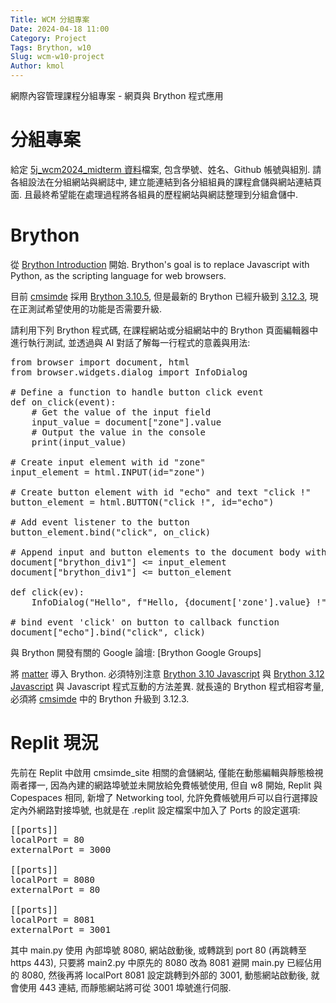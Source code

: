 ```yaml
---
Title: WCM 分組專案
Date: 2024-04-18 11:00
Category: Project
Tags: Brython, w10
Slug: wcm-w10-project
Author: kmol
---
```


網際內容管理課程分組專案 - 網頁與 Brython 程式應用

<!-- PELICAN_END_SUMMARY -->

# 分組專案

給定 [5j_wcm2024_midterm 資料](http://229.cycu.org/5j_wcm2024_midterm.csv)檔案, 包含學號、姓名、Github 帳號與組別. 請各組設法在分組網站與網誌中, 建立能連結到各分組組員的課程倉儲與網站連結頁面. 且最終希望能在處理過程將各組員的歷程網站與網誌整理到分組倉儲中.

# Brython

從 [Brython Introduction] 開始. Brython's goal is to replace Javascript with Python, as the scripting language for web browsers.

目前 [cmsimde] 採用 [Brython 3.10.5], 但是最新的 Brython 已經升級到 [3.12.3], 現在正測試希望使用的功能是否需要升級.

請利用下列 Brython 程式碼, 在課程網站或分組網站中的 Brython 頁面編輯器中進行執行測試, 並透過與 AI 對話了解每一行程式的意義與用法:

<pre class="brush: python">
from browser import document, html
from browser.widgets.dialog import InfoDialog

# Define a function to handle button click event
def on_click(event):
    # Get the value of the input field
    input_value = document["zone"].value
    # Output the value in the console
    print(input_value)

# Create input element with id "zone"
input_element = html.INPUT(id="zone")

# Create button element with id "echo" and text "click !"
button_element = html.BUTTON("click !", id="echo")

# Add event listener to the button
button_element.bind("click", on_click)

# Append input and button elements to the document body with "brython_div1"
document["brython_div1"] <= input_element
document["brython_div1"] <= button_element

def click(ev):
    InfoDialog("Hello", f"Hello, {document['zone'].value} !")

# bind event 'click' on button to callback function
document["echo"].bind("click", click)
</pre>

與 Brython 開發有關的 Google 論壇: [Brython Google Groups]

[Brhton Google Groups]: https://groups.google.com/g/brython
[Brython Introduction]: https://brython.info/static_doc/3.12/en/intro.html
[cmsimde]: https://github.com/mdecycu/cmsimde
[Brython 3.10.5]: https://raw.githubusercontent.com/mdecycu/cmsimde/a67c261141c21c5ee0ebbb8ffc2cb323330e8cca/static/brython.js
[3.12.3]: https://github.com/brython-dev/brython/releases/tag/3.12.3

將 [matter](https://github.com/liabru/matter-js) 導入 Brython. 必須特別注意 [Brython 3.10 Javascript] 與 [Brython 3.12 Javascript] 與 Javascript 程式互動的方法差異. 就長遠的 Brython 程式相容考量, 必須將 [cmsimde] 中的 Brython 升級到 3.12.3.

[Brython 3.10 Javascript]: https://brython.info/static_doc/3.10/en/jsobjects.html
[Brython 3.12 Javascript]: https://brython.info/static_doc/3.12/en/jsobjects.html

# Replit 現況

先前在 Replit 中啟用 cmsimde_site 相關的倉儲網站, 僅能在動態編輯與靜態檢視兩者擇一, 因為內建的網路埠號並未開放給免費帳號使用, 但自 w8 開始, Replit 與 Copespaces 相同, 新增了 Networking tool, 允許免費帳號用戶可以自行選擇設定內外網路對接埠號, 也就是在 .replit 設定檔案中加入了 Ports 的設定選項:

<pre class="brython: jscript">
[[ports]]
localPort = 80
externalPort = 3000

[[ports]]
localPort = 8080
externalPort = 80

[[ports]]
localPort = 8081
externalPort = 3001
</pre>

其中 main.py 使用 內部埠號 8080, 網站啟動後, 或轉跳到 port 80 (再跳轉至 https 443), 只要將 main2.py 中原先的 8080 改為 8081 避開 main.py 已經佔用的 8080, 然後再將 localPort 8081 設定跳轉到外部的 3001, 動態網站啟動後, 就會使用 443 連結, 而靜態網站將可從 3001 埠號進行伺服.